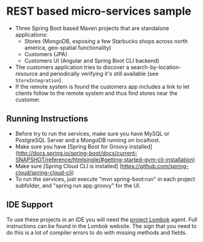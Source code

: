 # REST based micro-services sample

- Three Spring Boot based Maven projects that are standalone applications:
  - Stores (MongoDB, exposing a few Starbucks shops across north america, geo-spatial functionality)
  - Customers (JPA)
  - Customers UI (Angular and Spring Boot CLI backend)
- The customers application tries to discover a search-by-location-resource and periodically verifying it's still available (see `StoreIntegration`).
- If the remote system is found the customers app includes a link to let clients follow to the remote system and thus find stores near the customer.

## Running Instructions
- Before try to run the services, make sure you have MySQL or PostgreSQL Server and a MongoDB running on localhost.
- Make sure you have [Spring Boot for Groovy installed] (http://docs.spring.io/spring-boot/docs/current-SNAPSHOT/reference/htmlsingle/#getting-started-gvm-cli-installation)
- Make sure [Spring Cloud CLI is installed] (https://github.com/spring-cloud/spring-cloud-cli)
- To run the services, just execute "mvn spring-boot:run" in each project subfolder, and "spring run app.groovy" for the UI.

## IDE Support

To use these projects in an IDE you will need the [project Lombok](http://projectlombok.org/features/index.html) agent. Full instructions can be found in the Lombok website. The
sign that you need to do this is a lot of compiler errors to do with
missing methods and fields.

